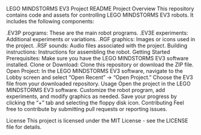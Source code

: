 LEGO MINDSTORMS EV3 Project README
Project Overview
This repository contains code and assets for controlling LEGO MINDSTORMS EV3 robots. It includes the following components:

.EV3P programs: These are the main robot programs.
.EV3E experiments: Additional experiments or variations.
.RGF graphics: Images or icons used in the project.
.RSF sounds: Audio files associated with the project.
Building instructions: Instructions for assembling the robot.
Getting Started
Prerequisites: Make sure you have the LEGO MINDSTORMS EV3 software installed.
Clone or Download: Clone this repository or download the ZIP file.
Open Project: In the LEGO MINDSTORMS EV3 software, navigate to the Lobby screen and select “Open Recent” → “Open Project.” Choose the EV3 file from your downloaded repository.
Usage
Open the project in the LEGO MINDSTORMS EV3 software.
Customize the robot program, add experiments, and modify graphics as needed.
Save your progress by clicking the “+” tab and selecting the floppy disk icon.
Contributing
Feel free to contribute by submitting pull requests or reporting issues.

License
This project is licensed under the MIT License - see the LICENSE file for details.
